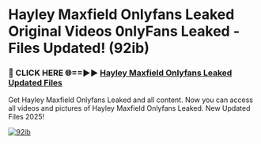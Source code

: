 # Hayley Maxfield Onlyfans Leaked Original Videos 0nlyFans Leaked - Files Updated! (92ib)

<h3>🔴 CLICK HERE 🌐==►► <a href="https://tinyurl.com/2wckxsce" rel="nofollow">Hayley Maxfield Onlyfans Leaked Updated Files</a></h3>

Get Hayley Maxfield Onlyfans Leaked and all content. Now you can access all videos and pictures of Hayley Maxfield Onlyfans Leaked. New Updated Files 2025!

[![92ib](https://i.imgur.com/AFduVYN.gif)](https://tinyurl.com/2wckxsce)
